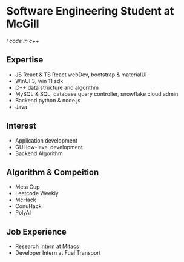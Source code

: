 # Software Engineering Student at McGill
*I code in c++*




## Expertise
- JS React & TS React webDev, bootstrap & materialUI
- WinUI 3, win 11 sdk
- C++ data structure and algorithm
- MySQL & SQL, database query controller, snowflake cloud admin
- Backend python & node.js
- Java

## Interest
- Application development
- GUI low-level development
- Backend Algorithm


## Algorithm & Compeition
- Meta Cup
- Leetcode Weekly
- McHack
- ConuHack
- PolyAI
  
## Job Experience
- Research Intern at Mitacs
- Developer Intern at Fuel Transport
